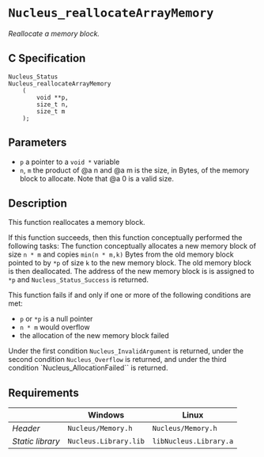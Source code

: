 # `Nucleus_reallocateArrayMemory`
*Reallocate a memory block.*

## C Specification
```
Nucleus_Status
Nucleus_reallocateArrayMemory
    (
        void **p,
        size_t n,
        size_t m
    );
```

## Parameters
- `p` a pointer to a `void *` variable
- `n`, `m` the product of @a n and @a m is the size, in Bytes, of the memory block to allocate. Note that @a 0 is a valid size.

## Description
This function reallocates a memory block.

If this function succeeds, then this function conceptually performed the following tasks:
The function conceptually allocates a new memory block of size `n * m` and copies `min(n * m,k)` Bytes from the old
memory block pointed to by `*p` of size `k` to the new memory block. The old memory block is then deallocated.
The address of the new memory block is is assigned to `*p` and `Nucleus_Status_Success` is returned.

This function fails if and only if one or more of the following conditions are met:
- `p` or `*p` is a null pointer
- `n * m` would overflow
- the allocation of the new memory block failed

Under the first condition `Nucleus_InvalidArgument` is returned,
under the second condition `Nucleus_Overflow` is returned, and
under the third condition `Nucleus_AllocationFailed`` is returned.

## Requirements

|                      | Windows                  | Linux                     |
|----------------------|--------------------------|---------------------------|
| *Header*             | `Nucleus/Memory.h`       | `Nucleus/Memory.h`        |
| *Static library*     | `Nucleus.Library.lib`    | `libNucleus.Library.a`    |
